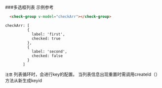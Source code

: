 ###多选框列表 示例参考 
```html example
  <check-group v-model="checkArr"></check-group>

```
```
checkArr: [
          {
            label: 'first',
            checked: true
          },
          {
            label: 'second',
            checked: false
          }
        ]
```

`注意` 列表循环时，会进行key的配置。 当列表信息出现重置时需调用createId（）方法从新生成keyid
